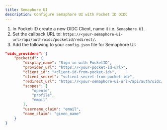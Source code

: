 ```yaml
---
title: Semaphore UI
description: Configure Semaphore UI with Pocket ID OIDC
---
```


1. In Pocket-ID create a new OIDC Client, name it i.e. `Semaphore UI`.
2. Set the callback URL to: `https://<your-semaphore-ui-url>/api/auth/oidc/pocketid/redirect/`.
3. Add the following to your `config.json` file for Semaphore UI:

```json
"oidc_providers": {
    "pocketid": {
        "display_name": "Sign in with PocketID",
        "provider_url": "https://<your-pocket-id-url>",
        "client_id": "<client-id-from-pocket-id>",
        "client_secret": "<client-secret-from-pocket-id>",
        "redirect_url": "https://<your-semaphore-ui-url>/api/auth/oidc/pocketid/redirect/",
        "scopes": [
            "openid",
            "profile",
            "email"
        ],
        "username_claim": "email",
        "name_claim": "given_name"
    }
}
```
